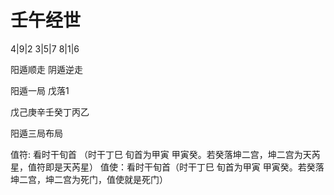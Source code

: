 # 壬午经世
4|9|2
3|5|7
8|1|6

阳遁顺走
阴遁逆走 

阳遁一局 戊落1 

戊己庚辛壬癸丁丙乙

阳遁三局布局 

值符: 看时干旬首 （时干丁巳 旬首为甲寅 甲寅癸。若癸落坤二宫，坤二宫为天芮星，值符即是天芮星）
值使：看时干旬首（时干丁巳 旬首为甲寅 甲寅癸。若癸落坤二宫，坤二宫为死门，值使就是死门）

